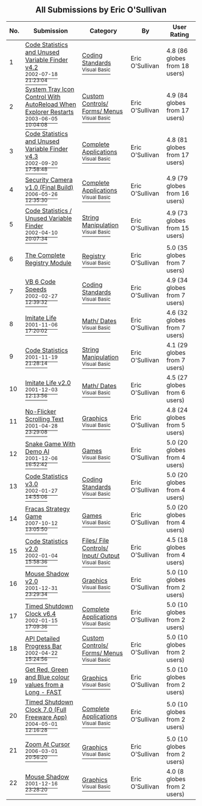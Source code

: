 ﻿<div align="center">

## All Submissions by Eric O'Sullivan

</div>

No.  | Submission | Category | By   | User Rating
---- | ---------- | -------- | ---- | -----------
1 | [Code Statistics and Unused Variable Finder v4\.2<br /><sup>2002-07-18 21:23:04</sup>](https://github.com/Planet-Source-Code/eric-o-sullivan-code-statistics-and-unused-variable-finder-v4-2__1-36999) | [Coding Standards<br /><sup>Visual Basic</sup>](../ByCategory/coding-standards__1-43.md) | Eric O'Sullivan | 4.8 (86 globes from 18 users)
2 | [System Tray Icon Control With AutoReload When Explorer Restarts<br /><sup>2003-06-05 10:04:08</sup>](https://github.com/Planet-Source-Code/eric-o-sullivan-system-tray-icon-control-with-autoreload-when-explorer-restarts__1-45972) | [Custom Controls/ Forms/  Menus<br /><sup>Visual Basic</sup>](../ByCategory/custom-controls-forms-menus__1-4.md) | Eric O'Sullivan | 4.9 (84 globes from 17 users)
3 | [Code Statistics and Unused Variable Finder v4\.3<br /><sup>2002-09-20 17:58:48</sup>](https://github.com/Planet-Source-Code/eric-o-sullivan-code-statistics-and-unused-variable-finder-v4-3__1-39149) | [Complete Applications<br /><sup>Visual Basic</sup>](../ByCategory/complete-applications__1-27.md) | Eric O'Sullivan | 4.8 (81 globes from 17 users)
4 | [Security Camera v1\.0 \(Final Build\)<br /><sup>2006-05-26 12:35:30</sup>](https://github.com/Planet-Source-Code/eric-o-sullivan-security-camera-v1-0-final-build__1-65462) | [Complete Applications<br /><sup>Visual Basic</sup>](../ByCategory/complete-applications__1-27.md) | Eric O'Sullivan | 4.9 (79 globes from 16 users)
5 | [Code Statistics / Unused Variable Finder<br /><sup>2002-04-10 20:07:34</sup>](https://github.com/Planet-Source-Code/eric-o-sullivan-code-statistics-unused-variable-finder__1-33474) | [String Manipulation<br /><sup>Visual Basic</sup>](../ByCategory/string-manipulation__1-5.md) | Eric O'Sullivan | 4.9 (73 globes from 15 users)
6 | [The Complete Registry Module<br />](https://github.com/Planet-Source-Code/eric-o-sullivan-the-complete-registry-module__1-45115) | [Registry<br /><sup>Visual Basic</sup>](../ByCategory/registry__1-36.md) | Eric O'Sullivan | 5.0 (35 globes from 7 users)
7 | [VB 6 Code Speeds<br /><sup>2002-02-27 12:39:32</sup>](https://github.com/Planet-Source-Code/eric-o-sullivan-vb-6-code-speeds__1-33473) | [Coding Standards<br /><sup>Visual Basic</sup>](../ByCategory/coding-standards__1-43.md) | Eric O'Sullivan | 4.9 (34 globes from 7 users)
8 | [Imitate Life<br /><sup>2001-11-06 17:20:02</sup>](https://github.com/Planet-Source-Code/eric-o-sullivan-imitate-life__1-27156) | [Math/ Dates<br /><sup>Visual Basic</sup>](../ByCategory/math-dates__1-37.md) | Eric O'Sullivan | 4.6 (32 globes from 7 users)
9 | [Code Statistics<br /><sup>2001-11-19 21:28:14</sup>](https://github.com/Planet-Source-Code/eric-o-sullivan-code-statistics__1-26607) | [String Manipulation<br /><sup>Visual Basic</sup>](../ByCategory/string-manipulation__1-5.md) | Eric O'Sullivan | 4.1 (29 globes from 7 users)
10 | [Imitate Life v2\.0<br /><sup>2001-12-03 12:13:56</sup>](https://github.com/Planet-Source-Code/eric-o-sullivan-imitate-life-v2-0__1-29573) | [Math/ Dates<br /><sup>Visual Basic</sup>](../ByCategory/math-dates__1-37.md) | Eric O'Sullivan | 4.5 (27 globes from 6 users)
11 | [No\-Flicker Scrolling Text<br /><sup>2001-04-28 23:29:08</sup>](https://github.com/Planet-Source-Code/eric-o-sullivan-no-flicker-scrolling-text__1-22844) | [Graphics<br /><sup>Visual Basic</sup>](../ByCategory/graphics__1-46.md) | Eric O'Sullivan | 4.8 (24 globes from 5 users)
12 | [Snake Game With Demo AI<br /><sup>2001-12-06 16:52:42</sup>](https://github.com/Planet-Source-Code/eric-o-sullivan-snake-game-with-demo-ai__1-29523) | [Games<br /><sup>Visual Basic</sup>](../ByCategory/games__1-38.md) | Eric O'Sullivan | 5.0 (20 globes from 4 users)
13 | [Code Statistics v3\.0<br /><sup>2002-01-27 14:55:06</sup>](https://github.com/Planet-Source-Code/eric-o-sullivan-code-statistics-v3-0__1-31221) | [Coding Standards<br /><sup>Visual Basic</sup>](../ByCategory/coding-standards__1-43.md) | Eric O'Sullivan | 5.0 (20 globes from 4 users)
14 | [Fracas Strategy Game<br /><sup>2007-10-12 13:05:50</sup>](https://github.com/Planet-Source-Code/eric-o-sullivan-fracas-strategy-game__1-69474) | [Games<br /><sup>Visual Basic</sup>](../ByCategory/games__1-38.md) | Eric O'Sullivan | 5.0 (20 globes from 4 users)
15 | [Code Statistics v2\.0<br /><sup>2002-01-04 15:58:36</sup>](https://github.com/Planet-Source-Code/eric-o-sullivan-code-statistics-v2-0__1-30393) | [Files/ File Controls/ Input/ Output<br /><sup>Visual Basic</sup>](../ByCategory/files-file-controls-input-output__1-3.md) | Eric O'Sullivan | 4.5 (18 globes from 4 users)
16 | [Mouse Shadow v2\.0<br /><sup>2001-12-31 23:29:34</sup>](https://github.com/Planet-Source-Code/eric-o-sullivan-mouse-shadow-v2-0__1-30253) | [Graphics<br /><sup>Visual Basic</sup>](../ByCategory/graphics__1-46.md) | Eric O'Sullivan | 5.0 (10 globes from 2 users)
17 | [Timed Shutdown Clock v6\.4<br /><sup>2002-01-15 17:09:36</sup>](https://github.com/Planet-Source-Code/eric-o-sullivan-timed-shutdown-clock-v6-4__1-30943) | [Complete Applications<br /><sup>Visual Basic</sup>](../ByCategory/complete-applications__1-27.md) | Eric O'Sullivan | 5.0 (10 globes from 2 users)
18 | [API Detailed Progress Bar<br /><sup>2002-04-22 15:24:56</sup>](https://github.com/Planet-Source-Code/eric-o-sullivan-api-detailed-progress-bar__1-33937) | [Custom Controls/ Forms/  Menus<br /><sup>Visual Basic</sup>](../ByCategory/custom-controls-forms-menus__1-4.md) | Eric O'Sullivan | 5.0 (10 globes from 2 users)
19 | [Get Red, Green and Blue colour values from a Long \- FAST<br />](https://github.com/Planet-Source-Code/eric-o-sullivan-get-red-green-and-blue-colour-values-from-a-long-fast__1-37810) | [Graphics<br /><sup>Visual Basic</sup>](../ByCategory/graphics__1-46.md) | Eric O'Sullivan | 5.0 (10 globes from 2 users)
20 | [Timed Shutdown Clock 7\.0 \(Full Freeware App\)<br /><sup>2004-05-01 12:16:28</sup>](https://github.com/Planet-Source-Code/eric-o-sullivan-timed-shutdown-clock-7-0-full-freeware-app__1-53731) | [Complete Applications<br /><sup>Visual Basic</sup>](../ByCategory/complete-applications__1-27.md) | Eric O'Sullivan | 5.0 (10 globes from 2 users)
21 | [Zoom At Cursor<br /><sup>2006-03-01 20:56:20</sup>](https://github.com/Planet-Source-Code/eric-o-sullivan-zoom-at-cursor__1-64506) | [Graphics<br /><sup>Visual Basic</sup>](../ByCategory/graphics__1-46.md) | Eric O'Sullivan | 5.0 (10 globes from 2 users)
22 | [Mouse Shadow<br /><sup>2001-12-16 23:28:20</sup>](https://github.com/Planet-Source-Code/eric-o-sullivan-mouse-shadow__1-29853) | [Graphics<br /><sup>Visual Basic</sup>](../ByCategory/graphics__1-46.md) | Eric O'Sullivan | 4.0 (8 globes from 2 users)
